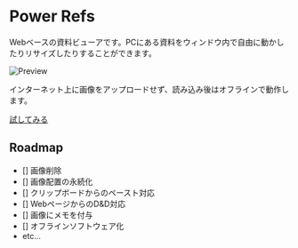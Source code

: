 # Power Refs
Webベースの資料ビューアです。PCにある資料をウィンドウ内で自由に動かしたりリサイズしたりすることができます。

![Preview](https://github.com/kznrluk/power-refs/blob/main/docs/img.png?raw=true)

インターネット上に画像をアップロードせず、読み込み後はオフラインで動作します。

[試してみる](https://power-refs.anyfrog.net)

## Roadmap

- [] 画像削除
- [] 画像配置の永続化
- [] クリップボードからのペースト対応
- [] WebページからのD&D対応
- [] 画像にメモを付与
- [] オフラインソフトウェア化
- etc...

